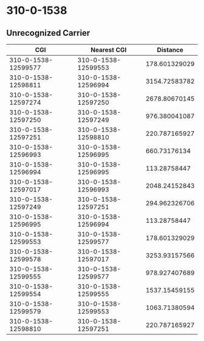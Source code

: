 # 310-0-1538
## Unrecognized Carrier


| CGI | Nearest CGI | Distance |
|-----|-------------|----------|
| 310-0-1538-12599577 | 310-0-1538-12599553 | 178.601329029 |
| 310-0-1538-12598811 | 310-0-1538-12596994 | 3154.72583782 |
| 310-0-1538-12597274 | 310-0-1538-12597250 | 2678.80670145 |
| 310-0-1538-12597250 | 310-0-1538-12597249 | 976.380041087 |
| 310-0-1538-12597251 | 310-0-1538-12598810 | 220.787165927 |
| 310-0-1538-12596993 | 310-0-1538-12596995 | 660.73176134 |
| 310-0-1538-12596994 | 310-0-1538-12596995 | 113.28758447 |
| 310-0-1538-12597017 | 310-0-1538-12596993 | 2048.24152843 |
| 310-0-1538-12597249 | 310-0-1538-12597251 | 294.962326706 |
| 310-0-1538-12596995 | 310-0-1538-12596994 | 113.28758447 |
| 310-0-1538-12599553 | 310-0-1538-12599577 | 178.601329029 |
| 310-0-1538-12599578 | 310-0-1538-12597017 | 3253.93157566 |
| 310-0-1538-12599555 | 310-0-1538-12599577 | 978.927407689 |
| 310-0-1538-12599554 | 310-0-1538-12599555 | 1537.15459155 |
| 310-0-1538-12599579 | 310-0-1538-12599553 | 1063.71380594 |
| 310-0-1538-12598810 | 310-0-1538-12597251 | 220.787165927 |

